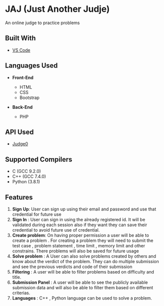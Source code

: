 # JAJ (Just Another Judje)

An online judge to practice problems

## Built With

* [VS Code](https://code.visualstudio.com)

## Languages Used

* **Front-End**
  * HTML
  * CSS
  * Bootstrap

* **Back-End**
  * PHP
  

## API Used

* [Judge0](https://rapidapi.com/hermanzdosilovic/api/judge0)

## Supported Compilers

 * C (GCC 9.2.0)
 * C++ (GCC 7.4.0)
 * Python (3.8.1)

## Features
1. **Sign Up**: User can sign up using their email and password and use that credential for future use
2. **Sign In** : User can sign in using the already registered id. It will be validated during each session also if they want they can save their credential to avoid future use of credential.
3. **Create problem**: On having proper permission a user will be able to create a problem . For creating a problem they will need to submit the test case , problem statement , time limit , memory limit and other constrains. There problems will also be saved for future usage
4. **Solve problem** : A  User can also solve problems created by others and know about the verdict of the problem. They can do multiple submission and see the previous verdicts and code of their submission
5. **Filtering** :  A user will be able to filter problems based on difficulty and title.
6. **Submission Panel** : A user will be able to see the publicly available submission data and will also be able to filter them based on different criterias.
7. **Languages** : C++ , Python language can be used to solve a problem.
